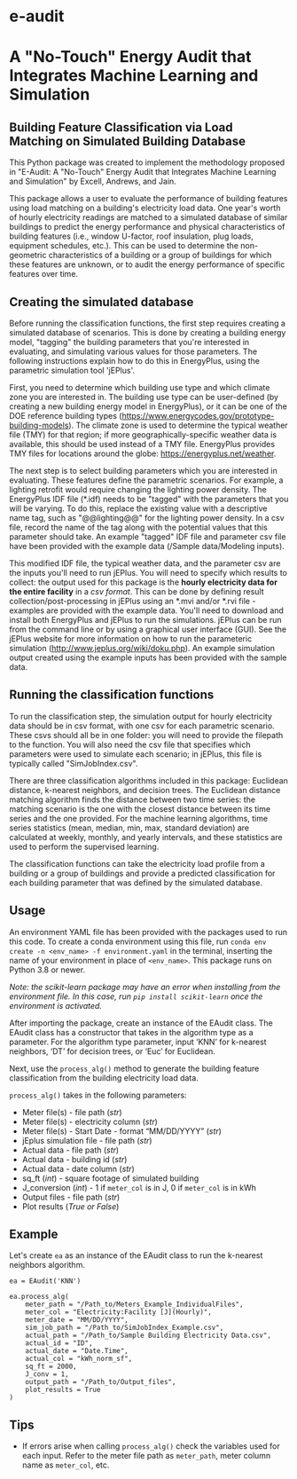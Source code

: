 # e-audit
# A "No-Touch" Energy Audit that Integrates Machine Learning and Simulation
## Building Feature Classification via Load Matching on Simulated Building Database

This Python package was created to implement the methodology proposed in "E-Audit: A "No-Touch" Energy Audit that Integrates Machine Learning and Simulation" by Excell, Andrews, and Jain. 

This package allows a user to evaluate the performance of building features using load matching on a building's electricity load data. One year's worth of hourly electricity readings are matched to a simulated database of similar buildings to predict the energy performance and physical characteristics of building features (i.e., window U-factor, roof insulation, plug loads, equipment schedules, etc.). This can be used to determine the non-geometric characteristics of a building or a group of buildings for which these features are unknown, or to audit the energy performance of specific features over time. 

## Creating the simulated database
Before running the classification functions, the first step requires creating a simulated database of scenarios. This is done by creating a building energy model, "tagging" the building parameters that you're interested in evaluating, and simulating various values for those parameters. The following instructions explain how to do this in EnergyPlus, using the parametric simulation tool 'jEPlus'.

First, you need to determine which building use type and which climate zone you are interested in. The building use type can be user-defined (by creating a new building energy model in EnergyPlus), or it can be one of the DOE reference building types (https://www.energycodes.gov/prototype-building-models). The climate zone is used to determine the typical weather file (TMY) for that region; if more geographically-specific weather data is available, this should be used instead of a TMY file. EnergyPlus provides TMY files for locations around the globe: https://energyplus.net/weather. 

The next step is to select building parameters which you are interested in evaluating. These features define the parametric scenarios. For example, a lighting retrofit would require changing the lighting power density. The EnergyPlus IDF file (*.idf) needs to be "tagged" with the parameters that you will be varying. To do this, replace the existing value with a descriptive name tag, such as "@@lighting@@" for the lighting power density. In a csv file, record the name of the tag along with the potential values that this parameter should take. An example "tagged" IDF file and parameter csv file have been provided with the example data (/Sample data/Modeling inputs). 

This modified IDF file, the typical weather data, and the parameter csv are the inputs you'll need to run jEPlus. You will need to specify which results to collect: the output used for this package is the **hourly electricity data for the entire facility** in a *csv format*. This can be done by defining result collection/post-processing in jEPlus using an *.mvi and/or *.rvi file - examples are provided with the example data. You'll need to download and install both EnergyPlus and jEPlus to run the simulations. jEPlus can be run from the command line or by using a graphical user interface (GUI). See the jEPlus website for more information on how to run the parameteric simulation (http://www.jeplus.org/wiki/doku.php). An example simulation output created using the example inputs has been provided with the sample data. 

## Running the classification functions
To run the classification step, the simulation output for hourly electricity data should be in csv format, with one csv for each parametric scenario. These csvs should all be in one folder: you will need to provide the filepath to the function. You will also need the csv file that specifies which parameters were used to simulate each scenario; in jEPlus, this file is typically called "SimJobIndex.csv". 

There are three classification algorithms included in this package: Euclidean distance, k-nearest neighbors, and decision trees. The Euclidean distance matching algorithm finds the distance between two time series: the matching scenario is the one with the closest distance between its time series and the one provided. For the machine learning algorithms, time series statistics (mean, median, min, max, standard deviation) are calculated at weekly, monthly, and yearly intervals, and these statistics are used to perform the supervised learning. 

The classification functions can take the electricity load profile from a building or a group of buildings and provide a predicted classification for each building parameter that was defined by the simulated database. 

## Usage
An environment YAML file has been provided with the packages used to run this code. To create a conda environment using this file, run `conda env create -n <env_name> -f environment.yaml` in the terminal, inserting the name of your environment in place of `<env_name>`. This package runs on Python 3.8 or newer. 

*Note: the scikit-learn package may have an error when installing from the environment file. In this case, run `pip install scikit-learn` once the environment is activated.*

After importing the package, create an instance of the EAudit class. The EAudit class has a constructor that takes in the algorithm type as a parameter. For the algorithm type parameter, input ‘KNN’ for k-nearest neighbors, ‘DT’ for decision trees, or ‘Euc’ for Euclidean. 

Next, use the `process_alg()` method to generate the building feature classification from the building electricity load data. 

`process_alg()` takes in the following parameters: 
- Meter file(s) - file path (*str*)
- Meter file(s) - electricity column (*str*)
- Meter file(s) - Start Date - format “MM/DD/YYYY” (*str*)
- jEplus simulation file - file path (*str*)
- Actual data - file path (*str*)
- Actual data - building id (*str*)
- Actual data - date column (*str*)
- sq_ft (*int*) - square footage of simulated building
- J_conversion (*int*) - 1 if `meter_col` is in J, 0 if `meter_col` is in kWh
- Output files - file path (*str*) 
- Plot results (*True or False*) 

## Example 
Let's create `ea` as an instance of the EAudit class to run the k-nearest neighbors algorithm. 

    ea = EAudit('KNN')

    ea.process_alg(
        meter_path = "/Path_to/Meters_Example_IndividualFiles", 
        meter_col = "Electricity:Facility [J](Hourly)", 
        meter_date = "MM/DD/YYYY", 
        sim_job_path = "/Path_to/SimJobIndex_Example.csv", 
        actual_path = "/Path_to/Sample Building Electricity Data.csv", 
        actual_id = "ID", 
        actual_date = "Date.Time",
        actual_col = "kWh_norm_sf",
        sq_ft = 2000,
        J_conv = 1,    
        output_path = "/Path_to/Output_files", 
        plot_results = True
    )

## Tips 

- If errors arise when calling `process_alg()` check the variables used for each input. Refer to the meter file path as `meter_path`, meter column name as `meter_col`, etc. 
